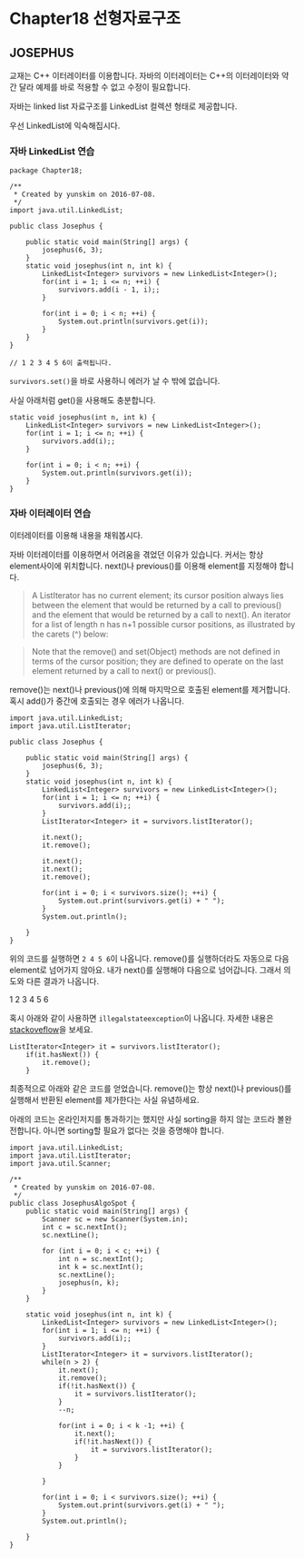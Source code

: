 # Chapter18 선형자료구조 #
## JOSEPHUS ##
교재는 C++ 이터레이터를 이용합니다. 자바의 이터레이터는 C++의 이터레이터와 약간 달라 예제를 바로 적용할 수 없고 수정이 필요합니다.

자바는 linked list 자료구조를 LinkedList 컬렉션 형태로 제공합니다.

우선 LinkedList에 익숙해집시다.

### 자바 LinkedList 연습 ###

	package Chapter18;
	
	/**
	 * Created by yunskim on 2016-07-08.
	 */
	import java.util.LinkedList;
	
	public class Josephus {
	
	    public static void main(String[] args) {
	        josephus(6, 3);
	    }
	    static void josephus(int n, int k) {
	        LinkedList<Integer> survivors = new LinkedList<Integer>();
	        for(int i = 1; i <= n; ++i) {
	            survivors.add(i - 1, i);;
	        }
	
	        for(int i = 0; i < n; ++i) {
	            System.out.println(survivors.get(i));
	        }
	    }
	}

	// 1 2 3 4 5 6이 출력됩니다.

`survivors.set()`을 바로 사용하니 에러가 날 수 밖에 없습니다.

사실 아래처럼 get()을 사용해도 충분합니다.

 	static void josephus(int n, int k) {
        LinkedList<Integer> survivors = new LinkedList<Integer>();
        for(int i = 1; i <= n; ++i) {
            survivors.add(i);;
        }

        for(int i = 0; i < n; ++i) {
            System.out.println(survivors.get(i));
        }
    }

### 자바 이터레이터 연습 ###
이터레이터를 이용해 내용을 채워봅시다.

자바 이터레이터를 이용하면서 어려움을 겪었던 이유가 있습니다. 커서는 항상 element사이에 위치합니다. next()나 previous()를 이용해 element를 지정해야 합니다.

> A ListIterator has no current element; its cursor position always lies between the element that would be returned by a call to previous() and the element that would be returned by a call to next(). An iterator for a list of length n has n+1 possible cursor positions, as illustrated by the carets (^) below:

> Note that the remove() and set(Object) methods are not defined in terms of the cursor position; they are defined to operate on the last element returned by a call to next() or previous().

remove()는 next()나 previous()에 의해 마지막으로 호출된 element를 제거합니다. 혹시 add()가 중간에 호출되는 경우 에러가 나옵니다.

	import java.util.LinkedList;
	import java.util.ListIterator;
	
	public class Josephus {
	
	    public static void main(String[] args) {
	        josephus(6, 3);
	    }
	    static void josephus(int n, int k) {
	        LinkedList<Integer> survivors = new LinkedList<Integer>();
	        for(int i = 1; i <= n; ++i) {
	            survivors.add(i);;
	        }
	        ListIterator<Integer> it = survivors.listIterator();
	
	        it.next();
	        it.remove();
	
	        it.next();
	        it.next();
	        it.remove();
	
	        for(int i = 0; i < survivors.size(); ++i) {
	            System.out.print(survivors.get(i) + " ");
	        }
	        System.out.println();
	
	    }
	}

위의 코드를 실행하면 `2 4 5 6`이 나옵니다. remove()를 실행하더라도 자동으로 다음 element로 넘어가지 않아요. 내가 next()를 실행해야 다음으로 넘어갑니다. 그래서 의도와 다른 결과가 나옵니다.

1 2 3 4 5 6


혹시 아래와 같이 사용하면 `illegalstateexception`이 나옵니다. 자세한 내용은 [stackoveflow](http://stackoverflow.com/questions/22361194/iterator-remove-illegalstateexception)을 보세요.

	ListIterator<Integer> it = survivors.listIterator();
        if(it.hasNext()) {
			it.remove();
        }


최종적으로 아래와 같은 코드를 얻었습니다. remove()는 항상 next()나 previous()를 실행해서 반환된 element를 제가한다는 사실 유념하세요.

아래의 코드는 온라인저지를 통과하기는 했지만 사실 sorting을 하지 않는 코드라 볼완전합니다. 아니면 sorting할 필요가 없다는 것을 증명해야 합니다.

	import java.util.LinkedList;
	import java.util.ListIterator;
	import java.util.Scanner;
	
	/**
	 * Created by yunskim on 2016-07-08.
	 */
	public class JosephusAlgoSpot {
	    public static void main(String[] args) {
	        Scanner sc = new Scanner(System.in);
	        int c = sc.nextInt();
	        sc.nextLine();
	
	        for (int i = 0; i < c; ++i) {
	            int n = sc.nextInt();
	            int k = sc.nextInt();
	            sc.nextLine();
	            josephus(n, k);
	        }
	    }
	
	    static void josephus(int n, int k) {
	        LinkedList<Integer> survivors = new LinkedList<Integer>();
	        for(int i = 1; i <= n; ++i) {
	            survivors.add(i);;
	        }
	        ListIterator<Integer> it = survivors.listIterator();
	        while(n > 2) {
	            it.next();
	            it.remove();
	            if(!it.hasNext()) {
	                it = survivors.listIterator();
	            }
	            --n;
	
	            for(int i = 0; i < k -1; ++i) {
	                it.next();
	                if(!it.hasNext()) {
	                    it = survivors.listIterator();
	                }
	            }
	
	        }
	
	        for(int i = 0; i < survivors.size(); ++i) {
	            System.out.print(survivors.get(i) + " ");
	        }
	        System.out.println();
	
	    }
	}

